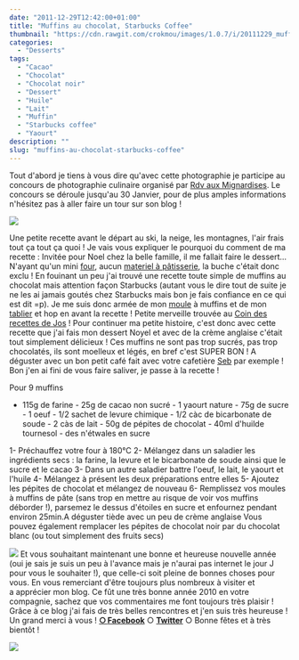 ```yaml
---
date: "2011-12-29T12:42:00+01:00"
title: "Muffins au chocolat, Starbucks Coffee"
thumbnail: "https://cdn.rawgit.com/crokmou/images/1.0.7/i/20111229_muffin_chocolat_starbuck_1.jpg"
categories:
  - "Desserts"
tags:
  - "Cacao"
  - "Chocolat"
  - "Chocolat noir"
  - "Dessert"
  - "Huile"
  - "Lait"
  - "Muffin"
  - "Starbucks coffee"
  - "Yaourt"
description: ""
slug: "muffins-au-chocolat-starbucks-coffee"
---
```


Tout d'abord je tiens à vous dire qu'avec cette photographie je participe au concours de photographie culinaire organisé par [Rdv aux Mignardises](http://www.mignardise.fr/archives/2011/12/05/22893212.html). Le concours se déroule jusqu'au 30 Janvier, pour de plus amples informations n'hésitez pas à aller faire un tour sur son blog !

[![](http://1.bp.blogspot.com/-dF2XRHBgaeY/Twldzw9LwDI/AAAAAAAABZo/YsLNLQikeAc/s640/70756530.jpg)](http://www.mignardise.fr/archives/2011/12/05/22893212.html)

Une petite recette avant le départ au ski, la neige, les montagnes, l'air frais tout ça tout ça quoi ! Je vais vous expliquer le pourquoi du comment de ma recette : Invitée pour Noel chez la belle famille, il me fallait faire le dessert... N'ayant qu'un mini [four](http://www.rueducommerce.fr/m/pl/malid:9404136), aucun [materiel à pâtisserie](http://www.rueducommerce.fr/m/pl/malid:12468605), la buche c'était donc exclu ! En fouinant un peu j'ai trouvé une recette toute simple de muffins au chocolat mais attention façon Starbucks (autant vous le dire tout de suite je ne les ai jamais goutés chez Starbucks mais bon je fais confiance en ce qui est dit =p). Je me suis donc armée de mon [moule](http://www.rueducommerce.fr/m/pl/malid:5325292) à muffins et de mon [tablier](http://www.rueducommerce.fr/m/pl/malid:261) et hop en avant la recette ! Petite merveille trouvée au [Coin des recettes de Jos](http://albijos.blogspot.com/2011/11/muffins-au-chocolat-qui-ressemble-ceux.html) ! Pour continuer ma petite histoire, c'est donc avec cette recette que j'ai fais mon dessert Noyel et avec de la crème anglaise c'était tout simplement délicieux ! Ces muffins ne sont pas trop sucrés, pas trop chocolatés, ils sont moelleux et légés, en bref c'est SUPER BON ! A déguster avec un bon petit café fait avec votre cafetière [Seb](http://www.rueducommerce.fr/m/pl/malid:84085) par exemple ! Bon j'en ai fini de vous faire saliver, je passe à la recette !

Pour 9 muffins

- 115g de farine - 25g de cacao non sucré - 1 yaourt nature - 75g de sucre - 1 oeuf - 1/2 sachet de levure chimique - 1/2 càc de bicarbonate de soude - 2 càs de lait - 50g de pépites de chocolat - 40ml d'huilde tournesol - des n'étwales en sucre

1- Préchauffez votre four à 180°C 2- Mélangez dans un saladier les ingrédients secs : la farine, la levure et le bicarbonate de soude ainsi que le sucre et le cacao 3- Dans un autre saladier battre l'oeuf, le lait, le yaourt et l'huile 4- Mélangez à présent les deux préparations entre elles 5- Ajoutez les pépites de chocolat et mélangez de nouveau 6- Remplissez vos moules à muffins de pâte (sans trop en mettre au risque de voir vos muffins déborder !), parsemez le dessus d'étoiles en sucre et enfournez pendant environ 25min.A déguster tiède avec un peu de crème anglaise Vous pouvez également remplacer les pépites de chocolat noir par du chocolat blanc (ou tout simplement des fruits secs)

[![](http://4.bp.blogspot.com/-9QaZbu3FkII/TwnoEBgXDUI/AAAAAAAABaA/XNdmSGhCUWE/s400/_MG_5821.jpg)](http://4.bp.blogspot.com/-9QaZbu3FkII/TwnoEBgXDUI/AAAAAAAABaA/XNdmSGhCUWE/s1600/_MG_5821.jpg) Et vous souhaitant maintenant une bonne et heureuse nouvelle année (oui je sais je suis un peu à l'avance mais je n'aurai pas internet le jour J pour vous le souhaiter !), que celle-ci soit pleine de bonnes choses pour vous. En vous remerciant d'être toujours plus nombreux à visiter et a apprécier mon blog. Ce fût une très bonne année 2010 en votre compagnie, sachez que vos commentaires me font toujours très plaisir ! Grâce à ce blog j'ai fais de très belles rencontres et j'en suis très heureuse ! Un grand merci à vous ! [**○<span style="font-size: xx-small; margin: 0px; outline: 0px; padding: 0px;"><span style="font-family: Arial, Helvetica, sans-serif; margin: 0px; outline: 0px; padding: 0px;"> </span></span>Facebook**](https://www.facebook.com/pages/CroKMou/148093255259077) ○ [**Twitter**](https://twitter.com/Crokmou) ○ Bonne fêtes et à très bientôt !

[![](http://4.bp.blogspot.com/-2bLosyMFac4/TxhFg0sR2dI/AAAAAAAABec/Mzg1OnlXUmM/s1600/Signature+copie.jpg)](http://4.bp.blogspot.com/-2bLosyMFac4/TxhFg0sR2dI/AAAAAAAABec/Mzg1OnlXUmM/s1600/Signature+copie.jpg)